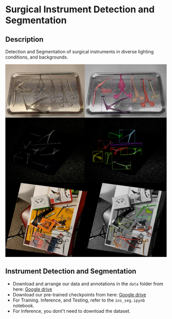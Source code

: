 # Surgical Instrument Detection and Segmentation
## Description
Detection and Segmentation of surgical instruments in diverse lighting conditions, and backgrounds.  

<p align="center">
<img src="images/Picture1.png" width="600" height="600">
</p>

## Instrument Detection and Segmentation
- Download and arrange our data and annotations in the `data` folder from here: [Google drive](https://drive.google.com/file/d/1pW37bOBnpe71-RH9CCS6qMIewMazaNIg/view?usp=sharing)
- Download our pre-trained checkpoints from here: [Google drive](https://drive.google.com/file/d/1a8VkFZJtqMCtSGq8SChNx-zMpqBwKdPc/view?usp=sharing)
- For Training. Inference, and Testing, refer to the `ins_seg.ipynb` notebook.
- For Inference, you dont't need to download the dataset.




